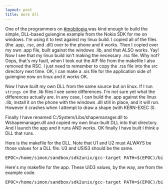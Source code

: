 ```yaml
---
layout: post
title: more dll 
---
```



One of the programmers on <a href="irc://irc.freenode.net/#mobitopia">#mobitopia </a>was kind enough to build the simple, DLL-based guiengine example from the Nokia SDK for me on windows. I'm using it to test against my linux build. I copied all of the files (the .app, .rsc, and .dll) over to the phone and it works. Then I copied over my own .app file, built against the windows .lib, and that ALSO works. Yay! Now I see that my linux build isn't making the necessary .rsc file. Why not? Oops, that's my fault, when I took out the AIF file from the makefile I also removed the RSC. I just need to remember to copy the .rss file into the src directory next time. OK, I can make a .sis file for the application side of guiengine now on linux and it works OK. 

Now I have built my own DLL from the same source but on linux. If I run <code>strings </code>on the .lib files I see some differences. I'm not sure yet what the differences actually are. In any case, I can build the .app against the linux .lib, install it on the phone with the windows .dll still in place, and it will run. However it crashes when I attempt to draw a shape (with KERN-EXEC 3). 

Finally I have renamed C:/System/Libs/shapemanager.dll to Wshapemanager.dll and copied my own linux-built DLL into that directory. And I launch the app and it runs AND works. OK finally I have built I think a DLL that runs. 

Here is the makefile for the DLL. Note that U1 and U2 must ALWAYS be those values for a DLL file. U3 and USIS3 should be the same.

<pre>EPOC=/home/simon/sandbox/sdk2unix/gcc-target PATH=$(EPOC)/bin:/usr/local/er6/bin:/bin:/usr/bin:/usr/local/bin:/usr/X11R6/bin include $(EPOC)/lib/makerules/dll TARGET=shapelistmanager U1 = 10000079 U2 = 1000008d U3 = 10005b7e USIS3 = 10005b7e OBJECTS=myshapelistmanager.o shape.o rectangle.o circle.o LIBS = $(EPOCTRGREL)/euser.lib  $(EPOCTRGREL)/estor.lib MTOP=\\System\\Libs CFLAGS+= -DHAVE_CONFIG_H -I. -I../inc -I$(EPOC)/include/libc -DNO_GLOBALS -O2 -D__EPOC32__ -DZLIB -Wall all:$(TARGET).sis -@mkdir -p s60 mv $(TARGET).sis $(TARGET).dll $(TARGET).Lib s60 $(TARGET).sis:$(TARGET).dll $(TARGET).pkg $(TARGET).dll:$(OBJECTS) $(TARGET).o $(TARGET).o: @echo &gt; $(TARGET).o clean: rm -f $(GENERATED) $(TARGET).pkg: @echo "Making $(TARGET).pkg..." @echo '&amp;EN' &gt; $*.pkg @echo '#{"$(TARGET)"},(0x$(USIS3)),1,01,1,NC,TYPE=SISAPP' &gt;&gt; $*.pkg @echo '(0x101F6F88), 0, 0, 0, {"Series60ProductID"}'&gt;&gt; $*.pkg @echo "$(TARGET).dll"-"!:$(MTOP)\\$(TARGET).dll" &gt;&gt; $*.pkg </pre>

Here's my makefile for the app. These UID3 values, by the way, are from the example code.

<pre>EPOC=/home/simon/sandbox/sdk2unix/gcc-target PATH=$(EPOC)/bin:/usr/local/er6/bin:/bin:/usr/bin:/usr/local/bin:/usr/X11R6/bin include $(EPOC)/lib/makerules/eikon NAME=guiengine U1 = 1000007a U2 = 100039CE U3 = 10005b7d OBJECTS = guiengine.o guiengineappui.o guienginedocument.o  guiengineapplication.o guiengineappview.o LIBS=$(EPOCTRGREL)/apparc.lib  $(EPOCTRGREL)/avkon.lib  $(EPOCTRGREL)/cone.lib  $(EPOCTRGREL)/eikcore.lib  $(EPOCTRGREL)/estor.lib  $(EPOCTRGREL)/euser.lib  $(EPOCTRGREL)/ws32.lib  ../engine/s60/shapelistmanager.Lib #../../../fromwin/guiengine/shapelistmanager.lib TARGET=$(NAME).app PKGVERS=1,1 PKGFILES=$(NAME).app $(NAME).rsc # $(NAME).aif CFLAGS = -O -DNDEBUG -I. -I../inc -DUID3=0x$(U3) -D_QUARTZ -D_EPOC32_61 -I$(EPOC)/include/libc CPPFLAGS += -D_QUARTZ -D_EPOC32_61 -I../inc all:$(PKGFILES) $(NAME).sis $(NAME).sis:$(NAME).app $(NAME).rsc $(NAME).pkg $(TARGET):$(OBJECTS) $(NAME).aifspec: echo "mbmfile=icon.mbm" &gt;&gt; $(NAME).aifspec echo "ELangEnglish=$(NAME)" &gt;&gt; $(NAME).aifspec semacode.o: $(NAME).rsc clean: rm -f $(GENERATED) $(NAME).aifspec </pre>
